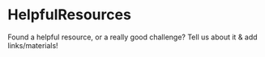 # HelpfulResources
Found a helpful resource, or a really good challenge? Tell us about it &amp; add links/materials!
